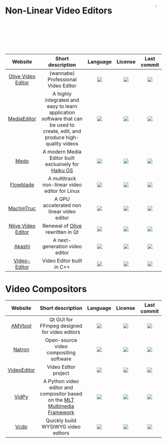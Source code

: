 # Non-Linear Video Editors <img align="right" alt="WIP" src="https://user-images.githubusercontent.com/171307/210726270-adc28ba9-dada-42cf-b53e-b01d03e3dca7.png" width="4%" />
|Website|Short description|Language|License|Last commit|
|:-:|:-:|:-:|:-:|:-:|
|[Olive Video Editor](https://www.olivevideoeditor.org/)|(wannabe) Professional Video Editor|[![](https://img.shields.io/github/languages/top/olive-editor/olive?color=pink&style=flat-square)](https://github.com/olive-editor/olive/graphs/contributors)|[![](https://flat.badgen.net/github/license/olive-editor/olive?label=)](https://github.com/olive-editor/olive/blob/master/LICENSE)|[![](https://flat.badgen.net/github/last-commit/olive-editor/olive?label=)](https://github.com/olive-editor/olive/graphs/code-frequency)|
|[MediaEditor](https://github.com/opencodewin/MediaEditor#readme)|A highly integrated and easy to learn application software that can be used to create, edit, and produce high-quality videos|[![](https://img.shields.io/github/languages/top/opencodewin/MediaEditor?color=pink&style=flat-square)](https://github.com/opencodewin/MediaEditor/graphs/contributors)|[![](https://flat.badgen.net/github/license/opencodewin/MediaEditor?label=)](https://github.com/opencodewin/MediaEditor/blob/master/LICENSE)|[![](https://flat.badgen.net/github/last-commit/opencodewin/MediaEditor?label=)](https://github.com/opencodewin/MediaEditor/graphs/code-frequency)|
|[Medo](https://github.com/smallstepforman/Medo)|A modern Media Editor built exclusively for [Haiku OS](https://www.haiku-os.org/)|![](https://img.shields.io/github/languages/top/smallstepforman/Medo?color=pink&style=flat-square)|![](https://flat.badgen.net/github/license/smallstepforman/Medo?label=)|![](https://flat.badgen.net/github/last-commit/smallstepforman/Medo?label=)|
|[Flowblade](https://jliljebl.github.io/flowblade/)|A multitrack non-linear video editor for Linux|![](https://img.shields.io/github/languages/top/jliljebl/flowblade?color=pink&style=flat-square)|![](https://flat.badgen.net/github/license/jliljebl/flowblade?label=)|![](https://flat.badgen.net/github/last-commit/jliljebl/flowblade?label=)|
|[MachinTruc](https://github.com/hftom/MachinTruc)|A GPU accelerated non linear video editor|![](https://img.shields.io/github/languages/top/hftom/MachinTruc?color=pink&style=flat-square)|![](https://flat.badgen.net/github/license/hftom/MachinTruc?label=)|![](https://flat.badgen.net/github/last-commit/hftom/MachinTruc?label=)|
|[Nlive Video Editor](https://github.com/orange4glace/nlive)|Renewal of [Olive](https://www.olivevideoeditor.org/) rewritten in Qt|![](https://img.shields.io/github/languages/top/orange4glace/nlive?color=pink&style=flat-square)|![](https://flat.badgen.net/github/license/orange4glace/nlive?label=)|![](https://flat.badgen.net/github/last-commit/orange4glace/nlive?label=)|
|[Akashi](https://github.com/akashi-org/akashi)|A next-generation video editor|![](https://img.shields.io/github/languages/top/akashi-org/akashi?color=pink&style=flat-square)|![](https://flat.badgen.net/badge/license/MULTI/blue?label=)|![](https://flat.badgen.net/github/last-commit/akashi-org/akashi?label=)|
|[Video-Editor](https://github.com/NajeebUllah161/Video-Editor)|Video Editor built in C++|![](https://img.shields.io/github/languages/top/NajeebUllah161/Video-Editor?color=pink&style=flat-square)|![](https://flat.badgen.net/github/license/akashi-org/akashi?label=)|![](https://flat.badgen.net/github/last-commit/NajeebUllah161/Video-Editor?label=)|

# Video Compositors
|Website|Short description|Language|License|Last commit|
|:-:|:-:|:-:|:-:|:-:|
|[AMVtool](https://github.com/l33tmeatwad/AMVtool#readme)|Qt GUI for FFmpeg designed for video editors|[![](https://img.shields.io/github/languages/top/l33tmeatwad/AMVtool?color=pink&style=flat-square)](https://github.com/l33tmeatwad/AMVtool/graphs/contributors)|[![](https://flat.badgen.net/github/license/l33tmeatwad/AMVtool?label=)](https://github.com/l33tmeatwad/AMVtool/blob/master/LICENSE)|[![](https://flat.badgen.net/github/last-commit/l33tmeatwad/AMVtool?label=)](https://github.com/l33tmeatwad/AMVtool/graphs/code-frequency)|
|[Natron](http://natrongithub.github.io/)|Open-source video compositing software|![](https://img.shields.io/github/languages/top/NatronGitHub/Natron?color=pink&style=flat-square)|![](https://flat.badgen.net/github/license/NatronGitHub/Natron?label=)|![](https://flat.badgen.net/github/last-commit/NatronGitHub/Natron?label=)|
|[VideoEditor](https://github.com/Noa-k-git/VideoEditor#readme)|Video Editor project|[![](https://img.shields.io/github/languages/top/Noa-k-git/VideoEditor?color=pink&style=flat-square)](https://github.com/Noa-k-git/VideoEditor/graphs/contributors)|[![](https://flat.badgen.net/github/license/Noa-k-git/VideoEditor?label=)](https://github.com/Noa-k-git/VideoEditor/blob/master/LICENSE)|[![](https://flat.badgen.net/github/last-commit/Noa-k-git/VideoEditor?label=)](https://github.com/Noa-k-git/VideoEditor/graphs/code-frequency)|
|[VidPy](https://antiboredom.github.io/vidpy/)|A Python video editor and compositor based on the [MLT Multimedia Framework](https://www.mltframework.org/)|![](https://img.shields.io/github/languages/top/antiboredom/vidpy?color=pink&style=flat-square)|![](https://flat.badgen.net/github/license/antiboredom/vidpy?label=)|![](https://flat.badgen.net/github/last-commit/antiboredom/vidpy?label=)|
|[Vcdp](https://github.com/overdev-l/vcdp#readme)|Quickly build WYSIWYG video editors|[![](https://img.shields.io/github/languages/top/overdev-l/vcdp?color=pink&style=flat-square)](https://github.com/overdev-l/vcdp/graphs/contributors)|[![](https://flat.badgen.net/github/license/overdev-l/vcdp?label=)](https://github.com/overdev-l/vcdp/blob/master/LICENSE)|[![](https://flat.badgen.net/github/last-commit/overdev-l/vcdp?label=)](https://github.com/overdev-l/vcdp/graphs/code-frequency)|
